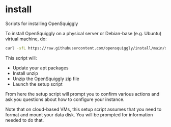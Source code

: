 # install
Scripts for installing OpenSquiggly

To install OpenSquiggly on a physical server or Debian-base (e.g. Ubuntu) virtual machine, do:

```bash
curl -sfL https://raw.githubusercontent.com/opensquiggly/install/main/scripts/install.sh | sudo bash
```

This script will:
* Update your apt packages
* Install unzip
* Unzip the OpenSquiggly zip file
* Launch the setup script

From here the setup script will prompt you to confirm various actions and ask you
questions about how to configure your instance.

Note that on cloud-based VMs, this setup script assumes that you need to format and mount
your data disk. You will be prompted for information needed to do that.
